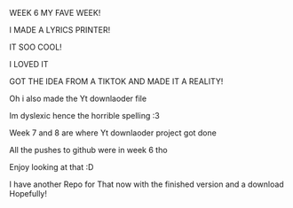 WEEK 6 MY FAVE WEEK!

I MADE A LYRICS PRINTER!

IT SOO COOL!

I LOVED IT 

GOT THE IDEA FROM A TIKTOK AND MADE IT A REALITY!

Oh i also made the Yt downlaoder file

Im dyslexic hence the horrible spelling :3

Week 7 and 8 are where Yt downlaoder project got done 

All the pushes to github were in week 6 tho 

Enjoy looking at that :D

I have another Repo for That now 
with the finished version and a download Hopefully!